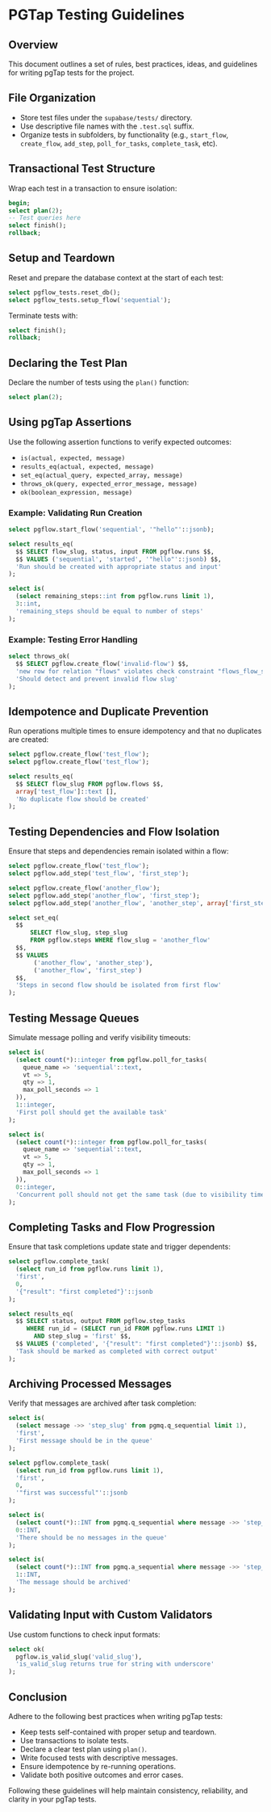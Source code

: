 # PGTap Testing Guidelines

## Overview

This document outlines a set of rules, best practices, ideas, and guidelines for writing pgTap tests for the project.

## File Organization

- Store test files under the `supabase/tests/` directory.
- Use descriptive file names with the `.test.sql` suffix.
- Organize tests in subfolders, by functionality (e.g., `start_flow`, `create_flow`, `add_step`, `poll_for_tasks`, `complete_task`, etc).

## Transactional Test Structure

Wrap each test in a transaction to ensure isolation:

```sql
begin;
select plan(2);
-- Test queries here
select finish();
rollback;
```

## Setup and Teardown

Reset and prepare the database context at the start of each test:

```sql
select pgflow_tests.reset_db();
select pgflow_tests.setup_flow('sequential');
```

Terminate tests with:

```sql
select finish();
rollback;
```

## Declaring the Test Plan

Declare the number of tests using the `plan()` function:

```sql
select plan(2);
```

## Using pgTap Assertions

Use the following assertion functions to verify expected outcomes:

- `is(actual, expected, message)`
- `results_eq(actual, expected, message)`
- `set_eq(actual_query, expected_array, message)`
- `throws_ok(query, expected_error_message, message)`
- `ok(boolean_expression, message)`

### Example: Validating Run Creation

```sql
select pgflow.start_flow('sequential', '"hello"'::jsonb);

select results_eq(
  $$ SELECT flow_slug, status, input FROM pgflow.runs $$,
  $$ VALUES ('sequential', 'started', '"hello"'::jsonb) $$,
  'Run should be created with appropriate status and input'
);

select is(
  (select remaining_steps::int from pgflow.runs limit 1),
  3::int,
  'remaining_steps should be equal to number of steps'
);
```

### Example: Testing Error Handling

```sql
select throws_ok(
  $$ SELECT pgflow.create_flow('invalid-flow') $$,
  'new row for relation "flows" violates check constraint "flows_flow_slug_check"',
  'Should detect and prevent invalid flow slug'
);
```

## Idempotence and Duplicate Prevention

Run operations multiple times to ensure idempotency and that no duplicates are created:

```sql
select pgflow.create_flow('test_flow');
select pgflow.create_flow('test_flow');

select results_eq(
  $$ SELECT flow_slug FROM pgflow.flows $$,
  array['test_flow']::text [],
  'No duplicate flow should be created'
);
```

## Testing Dependencies and Flow Isolation

Ensure that steps and dependencies remain isolated within a flow:

```sql
select pgflow.create_flow('test_flow');
select pgflow.add_step('test_flow', 'first_step');

select pgflow.create_flow('another_flow');
select pgflow.add_step('another_flow', 'first_step');
select pgflow.add_step('another_flow', 'another_step', array['first_step']);

select set_eq(
  $$
      SELECT flow_slug, step_slug
      FROM pgflow.steps WHERE flow_slug = 'another_flow'
  $$,
  $$ VALUES
       ('another_flow', 'another_step'),
       ('another_flow', 'first_step')
  $$,
  'Steps in second flow should be isolated from first flow'
);
```

## Testing Message Queues

Simulate message polling and verify visibility timeouts:

```sql
select is(
  (select count(*)::integer from pgflow.poll_for_tasks(
    queue_name => 'sequential'::text,
    vt => 5,
    qty => 1,
    max_poll_seconds => 1
  )),
  1::integer,
  'First poll should get the available task'
);

select is(
  (select count(*)::integer from pgflow.poll_for_tasks(
    queue_name => 'sequential'::text,
    vt => 5,
    qty => 1,
    max_poll_seconds => 1
  )),
  0::integer,
  'Concurrent poll should not get the same task (due to visibility timeout)'
);
```

## Completing Tasks and Flow Progression

Ensure that task completions update state and trigger dependents:

```sql
select pgflow.complete_task(
  (select run_id from pgflow.runs limit 1),
  'first',
  0,
  '{"result": "first completed"}'::jsonb
);

select results_eq(
  $$ SELECT status, output FROM pgflow.step_tasks
     WHERE run_id = (SELECT run_id FROM pgflow.runs LIMIT 1)
       AND step_slug = 'first' $$,
  $$ VALUES ('completed', '{"result": "first completed"}'::jsonb) $$,
  'Task should be marked as completed with correct output'
);
```

## Archiving Processed Messages

Verify that messages are archived after task completion:

```sql
select is(
  (select message ->> 'step_slug' from pgmq.q_sequential limit 1),
  'first',
  'First message should be in the queue'
);

select pgflow.complete_task(
  (select run_id from pgflow.runs limit 1),
  'first',
  0,
  '"first was successful"'::jsonb
);

select is(
  (select count(*)::INT from pgmq.q_sequential where message ->> 'step_slug' = 'first'),
  0::INT,
  'There should be no messages in the queue'
);

select is(
  (select count(*)::INT from pgmq.a_sequential where message ->> 'step_slug' = 'first' limit 1),
  1::INT,
  'The message should be archived'
);
```

## Validating Input with Custom Validators

Use custom functions to check input formats:

```sql
select ok(
  pgflow.is_valid_slug('valid_slug'),
  'is_valid_slug returns true for string with underscore'
);
```

## Conclusion

Adhere to the following best practices when writing pgTap tests:

- Keep tests self-contained with proper setup and teardown.
- Use transactions to isolate tests.
- Declare a clear test plan using `plan()`.
- Write focused tests with descriptive messages.
- Ensure idempotence by re-running operations.
- Validate both positive outcomes and error cases.

Following these guidelines will help maintain consistency, reliability, and clarity in your pgTap tests.
